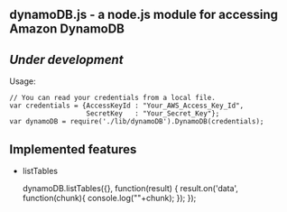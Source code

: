 ## dynamoDB.js - a node.js module for accessing Amazon DynamoDB
## *Under development*
Usage:

    // You can read your credentials from a local file.
    var credentials = {AccessKeyId : "Your_AWS_Access_Key_Id", 
                       SecretKey   : "Your_Secret_Key"}; 
    var dynamoDB = require('./lib/dynamoDB').DynamoDB(credentials);

## Implemented features
* listTables


    dynamoDB.listTables({}, function(result) {
        result.on('data', function(chunk){
            console.log(""+chunk);
        });
    });
